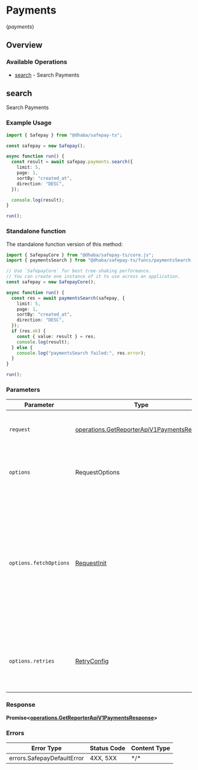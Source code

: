 # Payments
(*payments*)

## Overview

### Available Operations

* [search](#search) - Search Payments

## search

Search Payments

### Example Usage

```typescript
import { Safepay } from "@dhaba/safepay-ts";

const safepay = new Safepay();

async function run() {
  const result = await safepay.payments.search({
    limit: 5,
    page: 1,
    sortBy: "created_at",
    direction: "DESC",
  });

  console.log(result);
}

run();
```

### Standalone function

The standalone function version of this method:

```typescript
import { SafepayCore } from "@dhaba/safepay-ts/core.js";
import { paymentsSearch } from "@dhaba/safepay-ts/funcs/paymentsSearch.js";

// Use `SafepayCore` for best tree-shaking performance.
// You can create one instance of it to use across an application.
const safepay = new SafepayCore();

async function run() {
  const res = await paymentsSearch(safepay, {
    limit: 5,
    page: 1,
    sortBy: "created_at",
    direction: "DESC",
  });
  if (res.ok) {
    const { value: result } = res;
    console.log(result);
  } else {
    console.log("paymentsSearch failed:", res.error);
  }
}

run();
```

### Parameters

| Parameter                                                                                                                                                                      | Type                                                                                                                                                                           | Required                                                                                                                                                                       | Description                                                                                                                                                                    |
| ------------------------------------------------------------------------------------------------------------------------------------------------------------------------------ | ------------------------------------------------------------------------------------------------------------------------------------------------------------------------------ | ------------------------------------------------------------------------------------------------------------------------------------------------------------------------------ | ------------------------------------------------------------------------------------------------------------------------------------------------------------------------------ |
| `request`                                                                                                                                                                      | [operations.GetReporterApiV1PaymentsRequest](../../models/operations/getreporterapiv1paymentsrequest.md)                                                                       | :heavy_check_mark:                                                                                                                                                             | The request object to use for the request.                                                                                                                                     |
| `options`                                                                                                                                                                      | RequestOptions                                                                                                                                                                 | :heavy_minus_sign:                                                                                                                                                             | Used to set various options for making HTTP requests.                                                                                                                          |
| `options.fetchOptions`                                                                                                                                                         | [RequestInit](https://developer.mozilla.org/en-US/docs/Web/API/Request/Request#options)                                                                                        | :heavy_minus_sign:                                                                                                                                                             | Options that are passed to the underlying HTTP request. This can be used to inject extra headers for examples. All `Request` options, except `method` and `body`, are allowed. |
| `options.retries`                                                                                                                                                              | [RetryConfig](../../lib/utils/retryconfig.md)                                                                                                                                  | :heavy_minus_sign:                                                                                                                                                             | Enables retrying HTTP requests under certain failure conditions.                                                                                                               |

### Response

**Promise\<[operations.GetReporterApiV1PaymentsResponse](../../models/operations/getreporterapiv1paymentsresponse.md)\>**

### Errors

| Error Type                 | Status Code                | Content Type               |
| -------------------------- | -------------------------- | -------------------------- |
| errors.SafepayDefaultError | 4XX, 5XX                   | \*/\*                      |